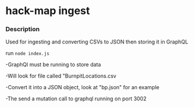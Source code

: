 # hack-map ingest

### Description

Used for ingesting and converting CSVs to JSON then storing it in GraphQL

run `node index.js`

-GraphQl must be running to store data

-Will look for file called "BurnpitLocations.csv

-Convert it into a JSON object, look at "bp.json" for an example

-The send a mutation call to graphql running on port 3002

